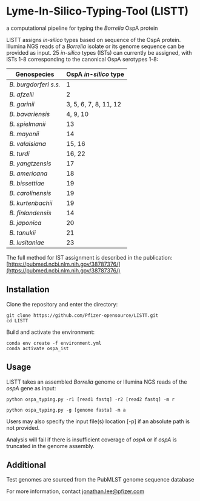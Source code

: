# Lyme-In-Silico-Typing-Tool (LISTT)
a computational pipeline for typing the *Borrelia* OspA protein

LISTT assigns *in-silico* types based on sequence of the OspA protein. Illumina NGS reads of a *Borrelia* isolate or its genome sequence can be provided as input.
25 *in-silico* types (ISTs) can currently be assigned, with ISTs 1-8 corresponding to the canonical OspA serotypes 1-8: 

| Genospecies  | OspA *in-silico* type |
| ------------- | ------------- |
| *B. burgdorferi s.s.* | 1  |
| *B. afzelii* | 2  |
| *B. garinii* | 3, 5, 6, 7, 8, 11, 12 |
| *B. bavariensis* | 4, 9, 10 |
| *B. spielmanii* | 13|
| *B. mayonii* | 14 |
| *B. valaisiana* | 15, 16 |
| *B. turdi* | 16, 22 |
| *B. yangtzensis* | 17 |
| *B. americana* | 18 |
| *B. bissettiae* | 19 |
| *B. carolinensis* | 19 |
| *B. kurtenbachii* | 19 |
| *B. finlandensis* | 14 |
| *B. japonica* | 20 |
| *B. tanukii* | 21 |
| *B. lusitaniae* | 23 |


The full method for IST assignment is described in the publication: [https://pubmed.ncbi.nlm.nih.gov/38787376/](https://pubmed.ncbi.nlm.nih.gov/38787376/)

## Installation
Clone the repository and enter the directory:

    git clone https://github.com/Pfizer-opensource/LISTT.git
    cd LISTT

Build and activate the environment:

    conda env create -f environment.yml
    conda activate ospa_ist

## Usage

LISTT takes an assembled _Borrelia_ genome or Illumina NGS reads of the _ospA_ gene as input:

    python ospa_typing.py -r1 [read1 fastq] -r2 [read2 fastq] -m r

    python ospa_typing.py -g [genome fasta] -m a

Users may also specify the input file(s) location [-p] if an absolute path is not provided.

Analysis will fail if there is insufficient coverage of _ospA_ or if _ospA_ is truncated in the genome assembly.



## Additional
Test genomes are sourced from the PubMLST genome sequence database

For more information, contact jonathan.lee@pfizer.com
